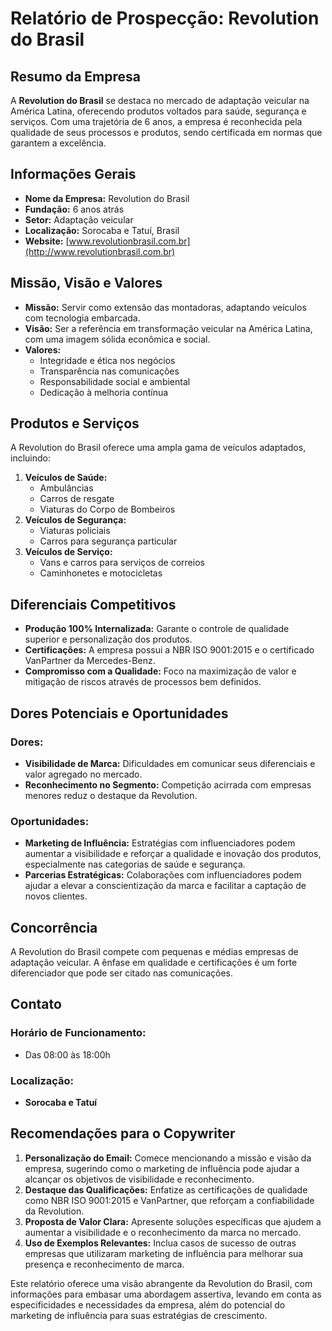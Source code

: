 # Relatório de Prospecção: Revolution do Brasil

## Resumo da Empresa
A **Revolution do Brasil** se destaca no mercado de adaptação veicular na América Latina, oferecendo produtos voltados para saúde, segurança e serviços. Com uma trajetória de 6 anos, a empresa é reconhecida pela qualidade de seus processos e produtos, sendo certificada em normas que garantem a excelência.

## Informações Gerais
- **Nome da Empresa:** Revolution do Brasil
- **Fundação:** 6 anos atrás
- **Setor:** Adaptação veicular
- **Localização:** Sorocaba e Tatuí, Brasil
- **Website:** [www.revolutionbrasil.com.br](http://www.revolutionbrasil.com.br)

## Missão, Visão e Valores
- **Missão:** Servir como extensão das montadoras, adaptando veículos com tecnologia embarcada.
- **Visão:** Ser a referência em transformação veicular na América Latina, com uma imagem sólida econômica e social.
- **Valores:**
  - Integridade e ética nos negócios
  - Transparência nas comunicações
  - Responsabilidade social e ambiental
  - Dedicação à melhoria contínua

## Produtos e Serviços
A Revolution do Brasil oferece uma ampla gama de veículos adaptados, incluindo:
1. **Veículos de Saúde:**
   - Ambulâncias
   - Carros de resgate
   - Viaturas do Corpo de Bombeiros
2. **Veículos de Segurança:**
   - Viaturas policiais
   - Carros para segurança particular
3. **Veículos de Serviço:**
   - Vans e carros para serviços de correios
   - Caminhonetes e motocicletas

## Diferenciais Competitivos
- **Produção 100% Internalizada:** Garante o controle de qualidade superior e personalização dos produtos.
- **Certificações:** A empresa possui a NBR ISO 9001:2015 e o certificado VanPartner da Mercedes-Benz.
- **Compromisso com a Qualidade:** Foco na maximização de valor e mitigação de riscos através de processos bem definidos.

## Dores Potenciais e Oportunidades
### Dores:
- **Visibilidade de Marca:** Dificuldades em comunicar seus diferenciais e valor agregado no mercado.
- **Reconhecimento no Segmento:** Competição acirrada com empresas menores reduz o destaque da Revolution.

### Oportunidades:
- **Marketing de Influência:** Estratégias com influenciadores podem aumentar a visibilidade e reforçar a qualidade e inovação dos produtos, especialmente nas categorias de saúde e segurança.
- **Parcerias Estratégicas:** Colaborações com influenciadores podem ajudar a elevar a conscientização da marca e facilitar a captação de novos clientes.

## Concorrência
A Revolution do Brasil compete com pequenas e médias empresas de adaptação veicular. A ênfase em qualidade e certificações é um forte diferenciador que pode ser citado nas comunicações.

## Contato
### Horário de Funcionamento:
- Das 08:00 às 18:00h

### Localização:
- **Sorocaba e Tatuí**

## Recomendações para o Copywriter
1. **Personalização do Email:** Comece mencionando a missão e visão da empresa, sugerindo como o marketing de influência pode ajudar a alcançar os objetivos de visibilidade e reconhecimento.
2. **Destaque das Qualificações:** Enfatize as certificações de qualidade como NBR ISO 9001:2015 e VanPartner, que reforçam a confiabilidade da Revolution.
3. **Proposta de Valor Clara:** Apresente soluções específicas que ajudem a aumentar a visibilidade e o reconhecimento da marca no mercado.
4. **Uso de Exemplos Relevantes:** Inclua casos de sucesso de outras empresas que utilizaram marketing de influência para melhorar sua presença e reconhecimento de marca.

Este relatório oferece uma visão abrangente da Revolution do Brasil, com informações para embasar uma abordagem assertiva, levando em conta as especificidades e necessidades da empresa, além do potencial do marketing de influência para suas estratégias de crescimento.